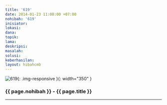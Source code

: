 ```yaml
---
title: '619'
date: 2014-01-23 11:08:00 +07:00
nohibah: '619'
inisiator: 
lokasi: 
dana: 
topik: 
lama: 
deskripsi: 
masalah: 
solusi: 
keberhasilan: 
layout: hibahcmb
---
```


![619](/static/img/hibahcmb/619.png){: .img-responsive }{: width="350" }

### {{ page.nohibah }} - {{ page.title }}

---
